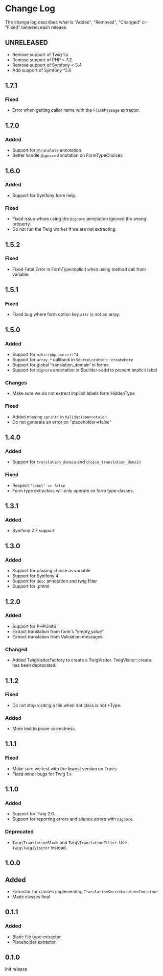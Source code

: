 # Change Log

The change log describes what is "Added", "Removed", "Changed" or "Fixed" between each release.

## UNRELEASED

- Remove support of Twig 1.x
- Remove support of PHP < 7.2
- Remove support of Symfony < 3.4
- Add support of Symfony ^5.0

## 1.7.1

### Fixed

- Error when getting caller name with the `FlashMessage` extractor.

## 1.7.0

### Added

- Support for `@translate` annotation.
- Better handle `@ignore` annotation on FormTypeChoices

## 1.6.0

### Added

- Support for Symfony form help.

### Fixed

- Fixed issue where using the `@ignore` annotation ignored the wrong property.
- Do not run the Twig worker if we are not extracting.

## 1.5.2

### Fixed

- Fixed Fatal Error in FormTypeImplicit when using method call from variable

## 1.5.1

### Fixed

- Fixed bug where form option key `attr` is not an array.

## 1.5.0

### Added

- Support for `nikic/php-parser:^4`
- Support for `array_*` callback in `SourceLocation::createHere`
- Support for global 'translation_domain' in forms
- Support for `@Ignore` annotation in $builder->add to prevent implicit label

### Changes

- Make sure we do not extract implicit labels form HiddenType

### Fixed

- Added missing `sprintf` in `ValidationAnnotaion`
- Do not generate an error on "placeholder=>false"

## 1.4.0

### Added

- Support for `translation_domain` and `choice_translation_domain`

### Fixed

- Respect `"label" => false`
- Form type extractors will only operate on form type classes.

## 1.3.1

### Added

- Symfony 2.7 support

## 1.3.0

### Added

- Support for passing choice as variable
- Support for Symfony 4
- Support for `desc` annotation and twig filter
- Support for .phtml

## 1.2.0

### Added

- Support for PHPUnit6
- Extract translation from form's "empty_value"
- Extract translation from Validation messages

### Changed

- Added TwigVisitorFactory to create a TwigVisitor. TwigVisitor::create has been deprecated.

## 1.1.2

### Fixed

- Do not stop visiting a file when not class is not *Type.

### Added

- More test to prove correctness.

## 1.1.1

### Fixed

- Make sure we test with the lowest version on Travis
- Fixed minor bugs for Twig 1.x.

## 1.1.0

### Added

- Support for Twig 2.0.
- Support for reporting errors and silence errors with `@Ignore`.

### Deprecated

- `Twig\TranslationBlock` and `Twig\TranslationFilter`. Use `Twig\Twig1Visitor` instead.

## 1.0.0

## Added

- Extractor for classes implementing `TranslationSourceLocationContainer`
- Made classes final

## 0.1.1

### Added

- Blade file type extractor
- Placeholder extractor

## 0.1.0

Init release


